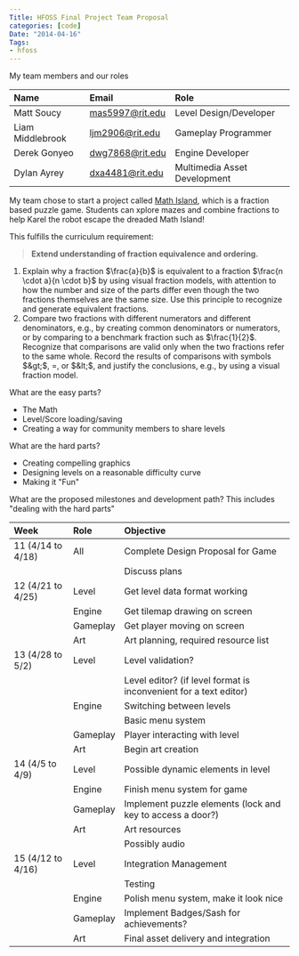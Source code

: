 ```yaml
---
Title: HFOSS Final Project Team Proposal
categories: [code]
Date: "2014-04-16"
Tags:
- hfoss
---
```


My team members and our roles

Name             | Email           | Role
:----------------|:----------------|:-----------------------------
Matt Soucy       | mas5997@rit.edu | Level Design/Developer
Liam Middlebrook | ljm2906@rit.edu | Gameplay Programmer
Derek Gonyeo     | dwg7868@rit.edu | Engine Developer
Dylan Ayrey      | dxa4481@rit.edu | Multimedia Asset Development

My team chose to start a project called [Math Island], which is a fraction based puzzle game.
Students can xplore mazes and combine fractions to help Karel the robot escape the dreaded Math Island!

This fulfills the curriculum requirement:

> **Extend understanding of fraction equivalence and ordering.**
  1. Explain why a fraction $\frac{a}{b}$ is equivalent to a fraction $\frac{n \cdot a}{n \cdot b}$ by using visual fraction models, with attention to how the number and size of the parts differ even though the two fractions themselves are the same size. Use this principle to recognize and generate equivalent fractions.
  2. Compare two fractions with different numerators and different denominators, e.g., by creating common denominators or numerators, or by comparing to a benchmark fraction such as $\frac{1}{2}$. Recognize that comparisons are valid only when the two fractions refer to the same whole. Record the results of comparisons with symbols $&gt;$, $=$, or $&lt;$, and justify the conclusions, e.g., by using a visual fraction model. 

What are the easy parts?

* The Math
* Level/Score loading/saving
* Creating a way for community members to share levels

What are the hard parts?

* Creating compelling graphics
* Designing levels on a reasonable difficulty curve
* Making it "Fun"

What are the proposed milestones and development path? This includes "dealing with the hard parts"

Week              | Role     | Objective
:-----------------|:---------|:-----------------------------------------------------------------
11 (4/14 to 4/18) | All      | Complete Design Proposal for Game
                  |          | Discuss plans
12 (4/21 to 4/25) | Level    | Get level data format working
                  | Engine   | Get tilemap drawing on screen
                  | Gameplay | Get player moving on screen
                  | Art      | Art planning, required resource list
13 (4/28 to 5/2)  | Level    | Level validation?
                  |          | Level editor? (if level format is inconvenient for a text editor)
                  | Engine   | Switching between levels
                  |          | Basic menu system
                  | Gameplay | Player interacting with level
                  | Art      | Begin art creation
14 (4/5 to 4/9)   | Level    | Possible dynamic elements in level
                  | Engine   | Finish menu system for game
                  | Gameplay | Implement puzzle elements (lock and key to access a door?)
                  | Art      | Art resources
                  |          | Possibly audio
15 (4/12 to 4/16) | Level    | Integration Management
                  |          | Testing
                  | Engine   | Polish menu system, make it look nice
                  | Gameplay | Implement Badges/Sash for achievements?
                  | Art      | Final asset delivery and integration

[Math Island]: https://github.com/liam-middlebrook/math-island
